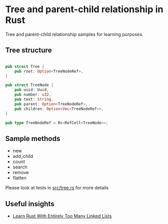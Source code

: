 # Tree and parent-child relationship in Rust

Tree and parent-child relationship samples for learning purposes.

## Tree structure

```rust

pub struct Tree {
    pub root: Option<TreeNodeRef>,
}

pub struct TreeNode {
    pub uuid: Uuid,
    pub number: u32,
    pub text: String,
    pub parent: Option<TreeNodeRef>,
    pub children: Option<Vec<TreeNodeRef>>,
}

pub type TreeNodeRef = Rc<RefCell<TreeNode>>;
```

## Sample methods

- new
- add_child
- count
- search
- remove
- flatten

Please look at tests in [src/tree.rs](src/tree.rs) for more details

## Useful insights

- [Learn Rust With Entirely Too Many Linked Lists](https://rust-unofficial.github.io/too-many-lists/)
